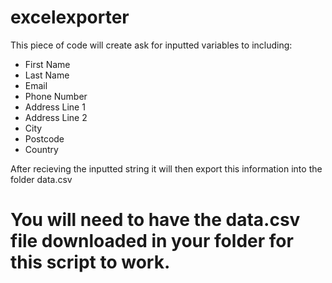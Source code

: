 # excelexporter

This piece of code will create ask for inputted variables to including:

- First Name
- Last Name 
- Email
- Phone Number
- Address Line 1 
- Address Line 2 
- City 
- Postcode
- Country

After recieving the inputted string it will then export this information into the folder data.csv 

# You will need to have the data.csv file downloaded in your folder for this script to work. 

